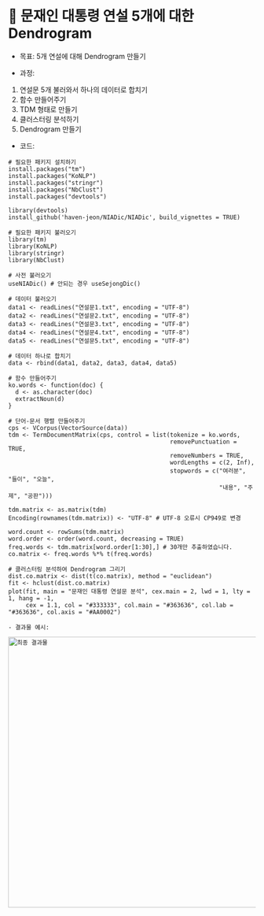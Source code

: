 # 🤵 문재인 대통령 연설 5개에 대한 Dendrogram 

- 목표: 5개 연설에 대해 Dendrogram 만들기

- 과정: 
1. 연설문 5개 불러와서 하나의 데이터로 합치기
2. 함수 만들어주기
3. TDM 형태로 만들기
4. 클러스터링 분석하기
5. Dendrogram 만들기

- 코드:
<pre><code># 필요한 패키지 설치하기
install.packages("tm")
install.packages("KoNLP")
install.packages("stringr")
install.packages("NbClust")
install.packages("devtools")

library(devtools)
install_github('haven-jeon/NIADic/NIADic', build_vignettes = TRUE)

# 필요한 패키지 불러오기
library(tm)
library(KoNLP)
library(stringr)
library(NbClust)

# 사전 불러오기
useNIADic() # 안되는 경우 useSejongDic()

# 데이터 불러오기
data1 <- readLines("연설문1.txt", encoding = "UTF-8")
data2 <- readLines("연설문2.txt", encoding = "UTF-8")
data3 <- readLines("연설문3.txt", encoding = "UTF-8")
data4 <- readLines("연설문4.txt", encoding = "UTF-8")
data5 <- readLines("연설문5.txt", encoding = "UTF-8")

# 데이터 하나로 합치기
data <- rbind(data1, data2, data3, data4, data5)

# 함수 만들어주기
ko.words <- function(doc) {
  d <- as.character(doc)
  extractNoun(d)
}
  
# 단어-문서 행렬 만들어주기
cps <- VCorpus(VectorSource(data))
tdm <- TermDocumentMatrix(cps, control = list(tokenize = ko.words,
                                              removePunctuation = TRUE,
                                              removeNumbers = TRUE,
                                              wordLengths = c(2, Inf),
                                              stopwords = c("여러분", "들이", "오늘",
                                                            "내용", "주제", "공판")))
  
tdm.matrix <- as.matrix(tdm)
Encoding(rownames(tdm.matrix)) <- "UTF-8" # UTF-8 오류시 CP949로 변경
  
word.count <- rowSums(tdm.matrix)
word.order <- order(word.count, decreasing = TRUE)
freq.words <- tdm.matrix[word.order[1:30],] # 30개만 추출하였습니다.
co.matrix <- freq.words %*% t(freq.words)

# 클러스터링 분석하여 Dendrogram 그리기
dist.co.matrix <- dist(t(co.matrix), method = "euclidean")
fit <- hclust(dist.co.matrix)
plot(fit, main = "문재인 대통령 연설문 분석", cex.main = 2, lwd = 1, lty = 1, hang = -1,
     cex = 1.1, col = "#333333", col.main = "#363636", col.lab = "#363636", col.axis = "#AA0002")
     
- 결과물 예시:
<p><img src="https://github.com/draxcel/korean_president_speech/blob/master/%EA%B2%B0%EA%B3%BC%EB%AC%BC.png?raw=true" alt="최종 결과물" width="650" height="550"></p>
